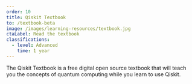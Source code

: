 ```yaml
---
order: 10
title: Qiskit Textbook
to: /textbook-beta
image: /images/learning-resources/textbook.jpg
ctaLabel: Read the textbook
classifications:
  - level: Advanced
    time: 1 year
---
```

The Qiskit Textbook is a free digital open source textbook that will teach you the concepts of quantum computing while you learn to use Qiskit.